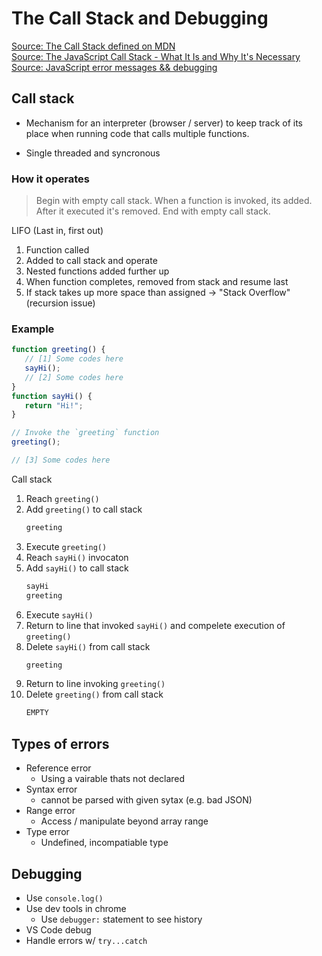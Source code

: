 # The Call Stack and Debugging

[Source: The Call Stack defined on MDN](https://developer.mozilla.org/en-US/docs/Glossary/Call_stack)  
[Source: The JavaScript Call Stack - What It Is and Why It's Necessary](https://www.freecodecamp.org/news/understanding-the-javascript-call-stack-861e41ae61d4/)  
[Source: JavaScript error messages && debugging](https://codeburst.io/javascript-error-messages-debugging-d23f84f0ae7c)

## Call stack

* Mechanism for an interpreter (browser / server) to keep track of its place when running code that calls multiple functions.

* Single threaded and syncronous

### How it operates

> Begin with empty call stack. When a function is invoked, its added. After it executed it's removed. End with empty call stack.

LIFO (Last in, first out)

1. Function called
2. Added to call stack and operate
3. Nested functions added further up
4. When function completes, removed from stack and resume last
5. If stack takes up more space than assigned -> "Stack Overflow" (recursion issue)


### Example

```js
function greeting() {
   // [1] Some codes here
   sayHi();
   // [2] Some codes here
}
function sayHi() {
   return "Hi!";
}

// Invoke the `greeting` function
greeting();

// [3] Some codes here
```

Call stack

1. Reach `greeting()`
2. Add `greeting()` to call stack
    ```bash
    greeting
    ```
3. Execute `greeting()`
4. Reach `sayHi()` invocaton
5. Add `sayHi()` to call stack
    ```bash
    sayHi
    greeting
    ```
6. Execute `sayHi()`
7. Return to line that invoked `sayHi()` and compelete execution of `greeting()`
8. Delete `sayHi()` from call stack
    ```bash
    greeting
    ```
9. Return to line invoking `greeting()`
10. Delete `greeting()` from call stack
    ```bash
    EMPTY
    ```

## Types of errors

* Reference error
  * Using a vairable thats not declared
* Syntax error
  * cannot be parsed with given sytax (e.g. bad JSON)
* Range error
  * Access / manipulate beyond array range
* Type error
  * Undefined, incompatiable type

## Debugging

* Use `console.log()`
* Use dev tools in chrome
  * Use `debugger:` statement to see history
* VS Code debug
* Handle errors w/ `try...catch`
